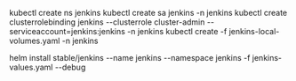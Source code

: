 kubectl create  ns jenkins
kubectl  create sa jenkins -n jenkins
kubectl create clusterrolebinding jenkins --clusterrole cluster-admin --serviceaccount=jenkins:jenkins -n jenkins
kubectl create -f jenkins-local-volumes.yaml -n jenkins

helm install stable/jenkins  --name jenkins --namespace  jenkins -f  jenkins-values.yaml --debug
